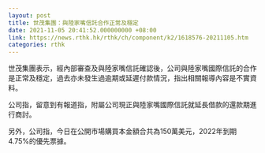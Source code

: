 ```yaml
---
layout: post
title: 世茂集團：與陸家嘴信託合作正常及穩定
date: 2021-11-05 20:41:52.000000000 +08:00
link: https://news.rthk.hk/rthk/ch/component/k2/1618576-20211105.htm
categories: rthk
---
```


世茂集團表示，經內部審查及與陸家嘴信託確認後，公司與陸家嘴國際信託的合作是正常及穩定，過去亦未發生過逾期或延遲付款情況，指出相關報導內容是不實資料。

公司指，留意到有報道指，附屬公司現正與陸家嘴國際信託就延長借款的還款期進行商討。

另外，公司指，今日在公開市場購買本金額合共為150萬美元，2022年到期4.75%的優先票據。
